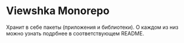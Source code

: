 # Viewshka Monorepo

Хранит в себе пакеты (приложения и библиотеки). О каждом из низ можно узнать подрбнее в соответствующем README.